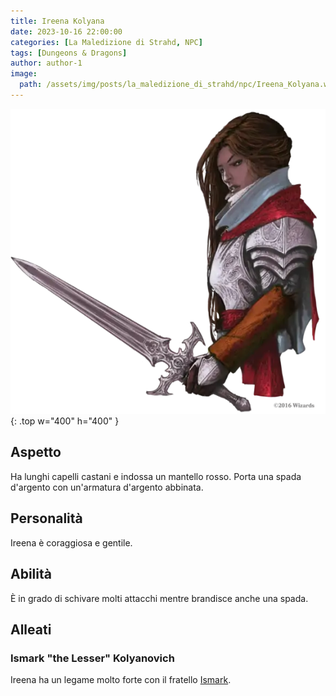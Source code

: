 ```yaml
---
title: Ireena Kolyana
date: 2023-10-16 22:00:00
categories: [La Maledizione di Strahd, NPC]
tags: [Dungeons & Dragons]
author: author-1
image:
  path: /assets/img/posts/la_maledizione_di_strahd/npc/Ireena_Kolyana.webp
---
```


![Desktop View](/assets/img/posts/la_maledizione_di_strahd/npc/Ireena_Kolyana.webp){: .top w="400" h="400" }

## Aspetto
Ha lunghi capelli castani e indossa un mantello rosso. Porta una spada d'argento con un'armatura d'argento abbinata.

## Personalità
Ireena è coraggiosa e gentile.

## Abilità
È in grado di schivare molti attacchi mentre brandisce anche una spada.

## Alleati

### Ismark "the Lesser" Kolyanovich
Ireena ha un legame molto forte con il fratello [Ismark](/posts/Ismark_Kolyanovich).